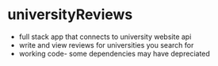 # universityReviews

* full stack app that connects to university website api
* write and view reviews for universities you search for
* working code- some dependencies may have depreciated

